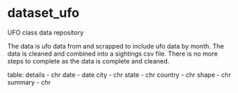 # dataset_ufo
UFO class data repository

The data is ufo data from and scrapped to include ufo data by month. The data is cleaned and combined into a sightings csv file. There is no more steps to complete as the data is complete and cleaned.

table:
details - chr
date - date
city - chr
state - chr
country - chr
shape - chr
summary - chr
